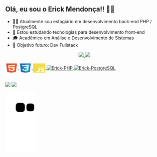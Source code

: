 ## Olá, eu sou o Erick Mendonça!! 👋😁

- 👨‍💻 Atualmente sou estagiário em desenvolvimento back-end PHP / PostgreSQL
- 🌱 Estou estudando tecnologias para desenvolvimento front-end
- 🎓 Acadêmico em Análise e Desenvolvimento de Sistemas
- 🔭 Objetivo futuro: Dev Fullstack

<div align="center">
  <a href="https://github.com/mendonca92">
  <img height="175em" src="https://github-readme-stats.vercel.app/api?username=mendonca92&show_icons=true&theme=blue-green&include_all_commits=true&count_private=true"/>
  <img height="175em" src="https://github-readme-stats.vercel.app/api/top-langs/?username=mendonca92&layout=compact&langs_count=7&theme=blue-green"/>
</div>
<div style="display: inline_block"><br>
  <img align="center" alt="Erick-HTML" height="30" width="40" src="https://raw.githubusercontent.com/devicons/devicon/master/icons/html5/html5-original.svg">
  <img align="center" alt="Erick-CSS" height="30" width="40" src="https://raw.githubusercontent.com/devicons/devicon/master/icons/css3/css3-original.svg">
  <img align="center" alt="Erick-Js" height="30" width="40" src="https://raw.githubusercontent.com/devicons/devicon/master/icons/javascript/javascript-plain.svg">
   <img align="center" alt="Erick-PHP" height="30" width="40" src="https://raw.githubusercontent.com/devicons/devicon/master/icons/javascript/php-original.svg">
  <img align="center" alt="Erick-PostgreSQL" height="30" width="40" src="https://cdn.jsdelivr.net/gh/devicons/devicon/icons/postgresql/postgresql-original.svg">
  
</div>

##

<div> 
  <a href="mailto:erick.gmrio@gmail.com"><img src="https://img.shields.io/badge/-Gmail-%23333?style=for-the-badge&logo=gmail&logoColor=white" target="_blank"></a>
  <a href="https://www.linkedin.com/in/erick-mendonça-44b05a163" target="_blank"><img src="https://img.shields.io/badge/-LinkedIn-%230077B5?style=for-the-badge&logo=linkedin&logoColor=white" target="_blank"></a>
 
  ![Snake animation](https://github.com/rafaballerini/rafaballerini/blob/output/github-contribution-grid-snake.svg)
</div>
